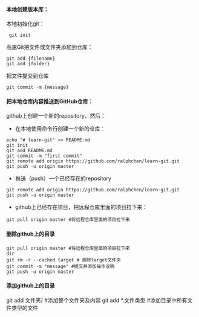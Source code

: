 #### 本地创建版本库：

本地初始化git：

```
 git init
```

高速Git把文件或文件夹添加到仓库：

```
git add {filename}
git add {folder}
```

把文件提交到仓库

```
git commit -m {message}
```



#### 把本地仓库内容推送到GitHub仓库：

github上创建一个新的repository，然后：

- 在本地使用命令行创建一个新的仓库：


```
echo "# learn-git" >> README.md
git init
git add README.md
git commit -m "first commit"
git remote add origin https://github.com/ralphchen/learn-git.git
git push -u origin master
```

- 推送（push）一个已经存在的repository 


```
git remote add origin https://github.com/ralphchen/learn-git.git
git push -u origin master
```

- github上已经存在项目，把远程仓库里面的项目拉下来：


```
git pull origin master #将远程仓库里面的项目拉下来
```



#### 删除github上的目录

```
git pull origin master #将远程仓库里面的项目拉下来
dir
git rm -r --cached target # 删除target文件夹
git commit -m "message" #提交并添加操作说明
git push -u origin master
```



#### 添加github上的目录

git add 文件夹/  #添加整个文件夹及内容
git add *.文件类型  #添加目录中所有文件类型的文件